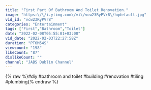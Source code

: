 ```yaml
---
title: "First Part Of Bathroom And Toilet Renovation."
image: "https:\/\/i.ytimg.com\/vi\/vcw23RyPVr8\/hqdefault.jpg"
vid_id: "vcw23RyPVr8"
categories: "Entertainment"
tags: ["First","Bathroom","Toilet"]
date: "2022-02-08T05:55:01+03:00"
vid_date: "2022-02-03T22:27:58Z"
duration: "PT6M54S"
viewcount: "198"
likeCount: "87"
dislikeCount: ""
channel: "JABS Dublin Channel"
---
```

{% raw %}#diy #bathroom and toilet #building #renovation #tiling #plumbing{% endraw %}
